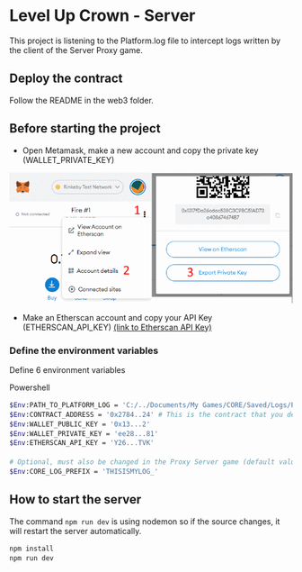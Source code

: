 # Level Up Crown - Server

This project is listening to the Platform.log file to intercept logs written by the client of the Server Proxy game.

## Deploy the contract

Follow the README in the web3 folder.

## Before starting the project

* Open Metamask, make a new account and copy the private key (WALLET_PRIVATE_KEY)

![](docs\images\private_key.png)

* Make an Etherscan account and copy your API Key (ETHERSCAN_API_KEY) [(link to Etherscan API Key)](https://etherscan.io/myapikey
)

### Define the environment variables

Define 6 environment variables

Powershell
```bash
$Env:PATH_TO_PLATFORM_LOG = 'C:/../Documents/My Games/CORE/Saved/Logs/Platform.log'
$Env:CONTRACT_ADDRESS = '0x2784..24' # This is the contract that you deployed
$Env:WALLET_PUBLIC_KEY = '0x13...2'
$Env:WALLET_PRIVATE_KEY = 'ee28...81'
$Env:ETHERSCAN_API_KEY = 'Y26...TVK'

# Optional, must also be changed in the Proxy Server game (default value is THISISMYLOG_)
$Env:CORE_LOG_PREFIX = 'THISISMYLOG_'
```

## How to start the server

The command `npm run dev` is using nodemon so if the source changes, it will restart the server automatically.

```bash
npm install
npm run dev
```